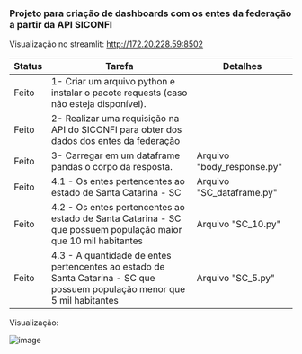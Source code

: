 ### Projeto para criação de dashboards com os entes da federação a partir da API SICONFI

Visualização no streamlit: http://172.20.228.59:8502 



Status | Tarefa | Detalhes
-- | -- | --
Feito | 1- Criar um arquivo python e instalar o pacote requests (caso não esteja disponível). |
Feito | 2- Realizar uma requisição na API do SICONFI para obter dos dados dos entes da federação | 
Feito | 3- Carregar em um dataframe pandas o corpo da resposta. | Arquivo "body_response.py"
Feito | 4.1 - Os entes pertencentes ao estado de Santa Catarina - SC | Arquivo "SC_dataframe.py"
Feito | 4.2 - Os entes pertencentes ao estado de Santa Catarina - SC que possuem população maior que 10 mil habitantes | Arquivo "SC_10.py"
Feito | 4.3 - A quantidade de entes pertencentes ao estado de Santa Catarina - SC que possuem população menor que 5 mil habitantes | Arquivo "SC_5.py"


Visualização: 

![image](https://user-images.githubusercontent.com/19188832/194617872-27119d46-4ced-463e-9d57-e39fcd274e51.png)
